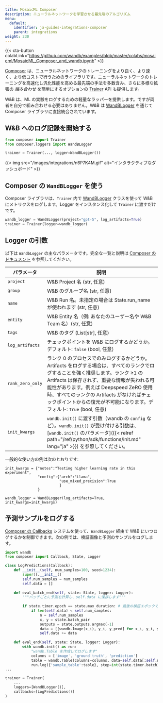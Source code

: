 ```yaml
---
title: MosaicML Composer
description: ニューラルネットワークを学習させる最先端のアルゴリズム
menu:
  default:
    identifier: ja-guides-integrations-composer
    parent: integrations
weight: 230
---
```


{{< cta-button colabLink="https://github.com/wandb/examples/blob/master/colabs/mosaicml/MosaicML_Composer_and_wandb.ipynb" >}}

[Composer](https://github.com/mosaicml/composer) は、ニューラルネットワークのトレーニングをより良く、より速く、より低コストで行うためのライブラリです。ニューラルネットワークのトレーニングを高速化し汎化性能を高める最先端の手法を多数含み、さらに多様な拡張の _組み合わせ_ を簡単にするオプションの [Trainer](https://docs.mosaicml.com/projects/composer/en/stable/trainer/using_the_trainer.html) API も提供します。

W&B は、ML の実験をログするための軽量なラッパーを提供します。ですが両者を自分で組み合わせる必要はありません。W&B は [WandBLogger](https://docs.mosaicml.com/projects/composer/en/stable/trainer/file_uploading.html#weights-biases-artifacts) を通じて Composer ライブラリに直接統合されています。

## W&B へのログ記録を開始する

```python
from composer import Trainer
from composer.loggers import WandBLogger

trainer = Trainer(..., logger=WandBLogger())
```

{{< img src="/images/integrations/n6P7K4M.gif" alt="インタラクティブなダッシュボード" >}}

## Composer の `WandBLogger` を使う

Composer ライブラリは、`Trainer` 内で [WandBLogger](https://docs.mosaicml.com/projects/composer/en/stable/trainer/file_uploading.html#weights-biases-artifacts) クラスを使って W&B にメトリクスをログします。Logger をインスタンス化して `Trainer` に渡すだけです。

```python
wandb_logger = WandBLogger(project="gpt-5", log_artifacts=True)
trainer = Trainer(logger=wandb_logger)
```

## Logger の引数

以下は `WandbLogger` の主なパラメータです。完全な一覧と説明は [Composer のドキュメント](https://docs.mosaicml.com/projects/composer/en/stable/api_reference/generated/composer.loggers.WandBLogger.html) を参照してください。

| パラメータ                       | 説明                                                                                                                                                                                                                                                                                                                                                              |
| ------------------------------- | ------------------------------------------------------------------------------------------------------------------------------------------------------------------------------------------------------------------------------------------------------------------------------------------------------------------------------------------------------------------------ |
| `project`                 | W&B Project 名 (str, 任意)
| `group`                   | W&B のグループ名 (str, 任意)
| `name`                   | W&B Run 名。未指定の場合は State.run_name が使われます (str, 任意)
| `entity`                   | W&B Entity 名（例: あなたのユーザー名や W&B Team 名）(str, 任意)
| `tags`                   | W&B のタグ (List[str], 任意)
| `log_artifacts`                 | チェックポイントを W&B にログするかどうか。デフォルト: `false` (bool, 任意)|
| `rank_zero_only`         | ランク 0 のプロセスでのみログするかどうか。Artifacts をログする場合は、すべてのランクでログすることを強く推奨します。ランク ≥1 の Artifacts は保存されず、重要な情報が失われる可能性があります。例えば Deepspeed ZeRO 使用時、すべてのランクの Artifacts がなければチェックポイントからの復元が不可能になります。デフォルト: `True` (bool, 任意)
| `init_kwargs`                   | `wandb.init()` に渡す引数（wandb の `config` など）。`wandb.init()` が受け付ける引数は、[`wandb.init()` のパラメータ]({{< relref path="/ref/python/sdk/functions/init.md" lang="ja" >}}) を参照してください。

一般的な使い方の例は次のとおりです:

```
init_kwargs = {"notes":"Testing higher learning rate in this experiment", 
               "config":{"arch":"Llama",
                         "use_mixed_precision":True
                         }
               }

wandb_logger = WandBLogger(log_artifacts=True, init_kwargs=init_kwargs)
```

## 予測サンプルをログする

[Composer の Callbacks](https://docs.mosaicml.com/projects/composer/en/stable/trainer/callbacks.html) システムを使って、`WandBLogger` 経由で W&B にいつログするかを制御できます。次の例では、検証画像と予測のサンプルをログします。

```python
import wandb
from composer import Callback, State, Logger

class LogPredictions(Callback):
    def __init__(self, num_samples=100, seed=1234):
        super().__init__()
        self.num_samples = num_samples
        self.data = []
        
    def eval_batch_end(self, state: State, logger: Logger):
        """バッチごとに予測を計算し、self.data に保存します"""
        
        if state.timer.epoch == state.max_duration: # 最後の検証エポックで
            if len(self.data) < self.num_samples:
                n = self.num_samples
                x, y = state.batch_pair
                outputs = state.outputs.argmax(-1)
                data = [[wandb.Image(x_i), y_i, y_pred] for x_i, y_i, y_pred in list(zip(x[:n], y[:n], outputs[:n]))]
                self.data += data
            
    def eval_end(self, state: State, logger: Logger):
        with wandb.init() as run:
            "wandb.Table を作成してログします"
            columns = ['image', 'ground truth', 'prediction']
            table = wandb.Table(columns=columns, data=self.data[:self.num_samples])
            run.log({'sample_table':table}, step=int(state.timer.batch))         
...

trainer = Trainer(
    ...
    loggers=[WandBLogger()],
    callbacks=[LogPredictions()]
)
```